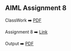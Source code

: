 ## AIML Assignment 8

ClassWork :arrow_right: [PDF](https://drive.google.com/file/d/1U7nhF9xOMAuigbgEBdUfRoqje2fE1LTe/view?usp=share_link)

Assignment 8 :arrow_right: [Link](clustering.py)

Output :arrow_right: [PDF](https://drive.google.com/file/d/179YouOsLJM1oMOSSzo0Ye4OfrQm0R-7q/view?usp=share_link)
